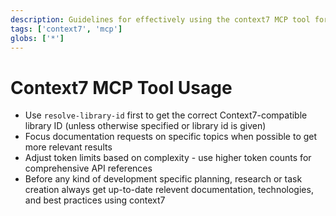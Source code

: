 ```yaml
---
description: Guidelines for effectively using the context7 MCP tool for retrieving up-to-date documentation
tags: ['context7', 'mcp']
globs: ['*']
---
```


# Context7 MCP Tool Usage

- Use `resolve-library-id` first to get the correct Context7-compatible library ID (unless otherwise specified or library id is given)
- Focus documentation requests on specific topics when possible to get more relevant results
- Adjust token limits based on complexity - use higher token counts for comprehensive API references
- Before any kind of development specific planning, research or task creation always get up-to-date relevent documentation, technologies, and best practices using context7
